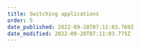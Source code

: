```yaml
---
title: Switching applications
order: 5
date_published: 2022-09-28T07:11:03.769Z
date_modified: 2022-09-28T07:11:03.775Z
---
```

